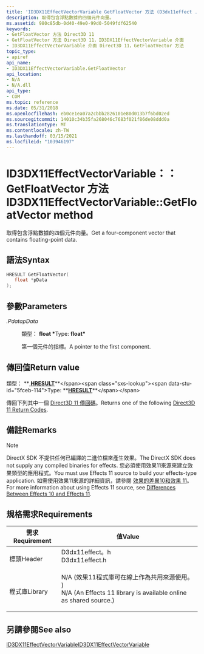 ```yaml
---
title: 'ID3DX11EffectVectorVariable GetFloatVector 方法 (D3dx11effect .h) '
description: 取得包含浮點數據的四個元件向量。
ms.assetid: 980c85db-0d40-49e0-99d0-5049fdf62540
keywords:
- GetFloatVector 方法 Direct3D 11
- GetFloatVector 方法 Direct3D 11，ID3DX11EffectVectorVariable 介面
- ID3DX11EffectVectorVariable 介面 Direct3D 11，GetFloatVector 方法
topic_type:
- apiref
api_name:
- ID3DX11EffectVectorVariable.GetFloatVector
api_location:
- N/A
- N/A.dll
api_type:
- COM
ms.topic: reference
ms.date: 05/31/2018
ms.openlocfilehash: eb0ce1ea07a2cbbb2826101e80d013b7f6bd02ed
ms.sourcegitcommit: 14010c34b35fa268046c7683f021f86de08ddd0a
ms.translationtype: MT
ms.contentlocale: zh-TW
ms.lasthandoff: 03/15/2021
ms.locfileid: "103946197"
---
```

# <a name="id3dx11effectvectorvariablegetfloatvector-method"></a><span data-ttu-id="5fceb-106">ID3DX11EffectVectorVariable：： GetFloatVector 方法</span><span class="sxs-lookup"><span data-stu-id="5fceb-106">ID3DX11EffectVectorVariable::GetFloatVector method</span></span>

<span data-ttu-id="5fceb-107">取得包含浮點數據的四個元件向量。</span><span class="sxs-lookup"><span data-stu-id="5fceb-107">Get a four-component vector that contains floating-point data.</span></span>

## <a name="syntax"></a><span data-ttu-id="5fceb-108">語法</span><span class="sxs-lookup"><span data-stu-id="5fceb-108">Syntax</span></span>


```C++
HRESULT GetFloatVector(
   float *pData
);
```



## <a name="parameters"></a><span data-ttu-id="5fceb-109">參數</span><span class="sxs-lookup"><span data-stu-id="5fceb-109">Parameters</span></span>

<dl> <dt>

<span data-ttu-id="5fceb-110">*.Pdata*</span><span class="sxs-lookup"><span data-stu-id="5fceb-110">*pData*</span></span> 
</dt> <dd>

<span data-ttu-id="5fceb-111">類型： **float \***</span><span class="sxs-lookup"><span data-stu-id="5fceb-111">Type: **float\***</span></span>

<span data-ttu-id="5fceb-112">第一個元件的指標。</span><span class="sxs-lookup"><span data-stu-id="5fceb-112">A pointer to the first component.</span></span>

</dd> </dl>

## <a name="return-value"></a><span data-ttu-id="5fceb-113">傳回值</span><span class="sxs-lookup"><span data-stu-id="5fceb-113">Return value</span></span>

<span data-ttu-id="5fceb-114">類型： **[ **HRESULT**](https://msdn.microsoft.com/library/Bb401631(v=MSDN.10).aspx)**</span><span class="sxs-lookup"><span data-stu-id="5fceb-114">Type: **[**HRESULT**](https://msdn.microsoft.com/library/Bb401631(v=MSDN.10).aspx)**</span></span>

<span data-ttu-id="5fceb-115">傳回下列其中一個 [Direct3D 11 傳回碼](d3d11-graphics-reference-returnvalues.md)。</span><span class="sxs-lookup"><span data-stu-id="5fceb-115">Returns one of the following [Direct3D 11 Return Codes](d3d11-graphics-reference-returnvalues.md).</span></span>

## <a name="remarks"></a><span data-ttu-id="5fceb-116">備註</span><span class="sxs-lookup"><span data-stu-id="5fceb-116">Remarks</span></span>

> [!Note]  
> <span data-ttu-id="5fceb-117">DirectX SDK 不提供任何已編譯的二進位檔來產生效果。</span><span class="sxs-lookup"><span data-stu-id="5fceb-117">The DirectX SDK does not supply any compiled binaries for effects.</span></span> <span data-ttu-id="5fceb-118">您必須使用效果11來源來建立效果類型的應用程式。</span><span class="sxs-lookup"><span data-stu-id="5fceb-118">You must use Effects 11 source to build your effects-type application.</span></span> <span data-ttu-id="5fceb-119">如需使用效果11來源的詳細資訊，請參閱 [效果的差異10和效果 11](d3d11-graphics-programming-guide-effects-differences.md)。</span><span class="sxs-lookup"><span data-stu-id="5fceb-119">For more information about using Effects 11 source, see [Differences Between Effects 10 and Effects 11](d3d11-graphics-programming-guide-effects-differences.md).</span></span>

 

## <a name="requirements"></a><span data-ttu-id="5fceb-120">規格需求</span><span class="sxs-lookup"><span data-stu-id="5fceb-120">Requirements</span></span>



| <span data-ttu-id="5fceb-121">需求</span><span class="sxs-lookup"><span data-stu-id="5fceb-121">Requirement</span></span> | <span data-ttu-id="5fceb-122">值</span><span class="sxs-lookup"><span data-stu-id="5fceb-122">Value</span></span> |
|--------------------|----------------------------------------------------------------------------------------------------------------------------------------------|
| <span data-ttu-id="5fceb-123">標頭</span><span class="sxs-lookup"><span data-stu-id="5fceb-123">Header</span></span><br/>  | <dl> <span data-ttu-id="5fceb-124"><dt>D3dx11effect。h</dt></span><span class="sxs-lookup"><span data-stu-id="5fceb-124"><dt>D3dx11effect.h</dt></span></span> </dl>                                                    |
| <span data-ttu-id="5fceb-125">程式庫</span><span class="sxs-lookup"><span data-stu-id="5fceb-125">Library</span></span><br/> | <dl> <span data-ttu-id="5fceb-126"><dt>N/A (效果11程式庫可在線上作為共用來源使用。 ) </dt></span><span class="sxs-lookup"><span data-stu-id="5fceb-126"><dt>N/A (An Effects 11 library is available online as shared source.)</dt></span></span> </dl> |



## <a name="see-also"></a><span data-ttu-id="5fceb-127">另請參閱</span><span class="sxs-lookup"><span data-stu-id="5fceb-127">See also</span></span>

<dl> <dt>

[<span data-ttu-id="5fceb-128">ID3DX11EffectVectorVariable</span><span class="sxs-lookup"><span data-stu-id="5fceb-128">ID3DX11EffectVectorVariable</span></span>](id3dx11effectvectorvariable.md)
</dt> </dl>

 

 





